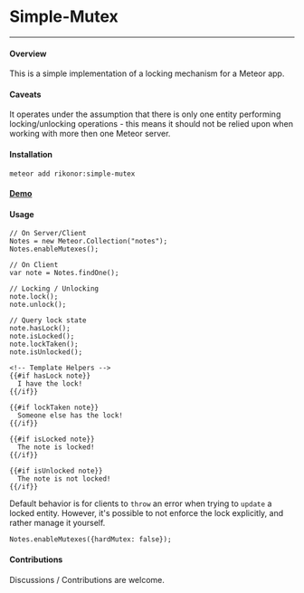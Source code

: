 # Simple-Mutex
---

#### Overview
This is a simple implementation of a locking mechanism for a Meteor app.

#### Caveats
It operates under the assumption that there is only one entity performing locking/unlocking operations - this means it should not be relied upon when working with more then one Meteor server.

#### Installation

```
meteor add rikonor:simple-mutex
```

#### [Demo](http://simple-mutex.meteor.com)

#### Usage

```
// On Server/Client
Notes = new Meteor.Collection("notes");
Notes.enableMutexes();
```

```
// On Client
var note = Notes.findOne();

// Locking / Unlocking
note.lock();
note.unlock();

// Query lock state
note.hasLock();
note.isLocked();
note.lockTaken();
note.isUnlocked();
```

```
<!-- Template Helpers -->
{{#if hasLock note}}
  I have the lock!
{{/if}}

{{#if lockTaken note}}
  Someone else has the lock!
{{/if}}

{{#if isLocked note}}
  The note is locked!
{{/if}}

{{#if isUnlocked note}}
  The note is not locked!
{{/if}}
```

Default behavior is for clients to `throw` an error when trying to `update` a locked entity. However, it's possible to not enforce the lock explicitly, and rather manage it yourself.

```
Notes.enableMutexes({hardMutex: false});
```

#### Contributions

Discussions / Contributions are welcome.
